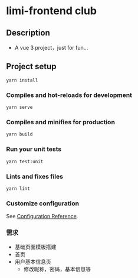 # limi-frontend club

## Description
- A vue 3 project，just for fun...

## Project setup
```
yarn install
```

### Compiles and hot-reloads for development
```
yarn serve
```

### Compiles and minifies for production
```
yarn build
```

### Run your unit tests
```
yarn test:unit
```

### Lints and fixes files
```
yarn lint
```

### Customize configuration
See [Configuration Reference](https://cli.vuejs.org/config/).

### 需求
- 基础页面模板搭建
- 首页
- 用户基本信息页
  + 修改昵称，密码，基本信息等